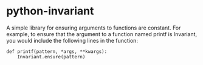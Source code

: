 # python-invariant
A simple library for ensuring arguments to functions are constant. For example,
to ensure that the argument to a function named printf is Invariant, you would
include the following lines in the function:

```
def printf(pattern, *args, **kwargs):
    Invariant.ensure(pattern)
```


